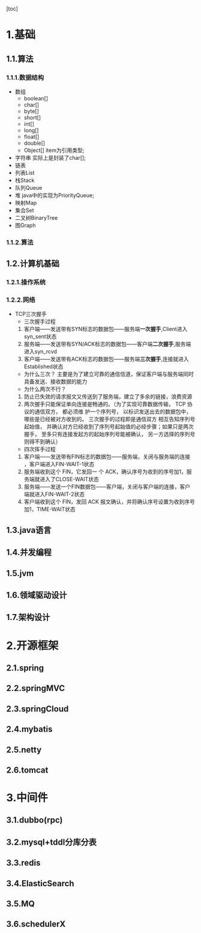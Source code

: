 [toc]

# 1.基础
## 1.1.算法
### 1.1.1.数据结构
- 数组
	- boolean[]
	- char[]
	- byte[]
	- short[]
	- int[]
	- long[]
	- float[]
	- double[]
	- Object[]
	item为引用类型;
- 字符串
实际上是封装了char[];
- 链表
- 列表List
- 栈Stack
- 队列Queue
- 堆
java中的实现为PriorityQueue;
- 映射Map
- 集合Set
- 二叉树BinaryTree
- 图Graph

### 1.1.2.算法

## 1.2.计算机基础
### 1.2.1.操作系统
### 1.2.2.网络
- TCP三次握手
	- 三次握手过程
	1. 客户端——发送带有SYN标志的数据包——服务端**一次握手**,Client进入syn_sent状态
	2. 服务端——发送带有SYN/ACK标志的数据包——客户端**二次握手**,服务端进入syn_rcvd
	3. 客户端——发送带有ACK标志的数据包——服务端**三次握手**,连接就进入Established状态
	- 为什么三次？
	主要是为了建立可靠的通信信道，保证客户端与服务端同时具备发送、接收数据的能力
	- 为什么两次不行？
	1. 防止已失效的请求报文又传送到了服务端，建立了多余的链接，浪费资源
	2. 两次握手只能保证单向连接是畅通的。（为了实现可靠数据传输， TCP 协议的通信双方， 都必须维 护一个序列号， 以标识发送出去的数据包中， 哪些是已经被对方收到的。 三次握手的过程即是通信双方 相互告知序列号起始值， 并确认对方已经收到了序列号起始值的必经步骤；如果只是两次握手， 至多只有连接发起方的起始序列号能被确认， 另一方选择的序列号则得不到确认）
	- 四次挥手过程
	1. 客户端——发送带有FIN标志的数据包——服务端，关闭与服务端的连接 ，客户端进入FIN-WAIT-1状态
	2. 服务端收到这个 FIN，它发回⼀ 个 ACK，确认序号为收到的序号加1，服务端就进入了CLOSE-WAIT状态
	3. 服务端——发送⼀个FIN数据包——客户端，关闭与客户端的连接，客户端就进入FIN-WAIT-2状态
	4. 客户端收到这个 FIN，发回 ACK 报⽂确认，并将确认序号设置为收到序号加1，TIME-WAIT状态
## 1.3.java语言
## 1.4.并发编程
## 1.5.jvm
## 1.6.领域驱动设计
## 1.7.架构设计

# 2.开源框架
## 2.1.spring
## 2.2.springMVC
## 2.3.springCloud
## 2.4.mybatis
## 2.5.netty
## 2.6.tomcat

# 3.中间件
## 3.1.dubbo(rpc)
## 3.2.mysql+tddl分库分表
## 3.3.redis
## 3.4.ElasticSearch
## 3.5.MQ
## 3.6.schedulerX

